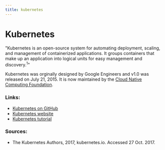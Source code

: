 ```yaml
---
title: kubernetes
---
```


# Kubernetes
"Kubernetes is an open-source system for automating deployment, scaling, and management of containerized applications. It groups containers that make up an application into logical units for easy management and discovery.<sup>1</sup>"

Kubernetes was orginally designed by Google Engineers and v1.0 was released on July 21, 2015. It is now maintained by the [Cloud Native Computing Foundation](https://www.cncf.io/).

### Links:
  * [Kubernetes on GitHub](https://github.com/kubernetes/kubernetes)
  * [Kubernetes website](https://kubernetes.io)
  * [Kubernetes tutorial](https://kubernetes.io/docs/tutorials/kubernetes-basics/)


### Sources:
  * The Kubernetes Authors, 2017, kubernetes.io. Accessed 27 Oct. 2017.
